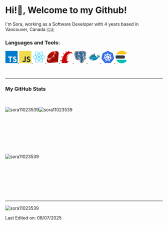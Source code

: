 <h1 align="left">Hi!👋, Welcome to my Github!</h1>
I'm Sora, working as a Software Developer with 4 years based in Vancouver, Canada 🇨🇦  

<br />

<h3 align="left">Languages and Tools:</h3>

<p align="left">
  <a href="https://www.typescriptlang.org/" target="_blank" rel="noreferrer">
    <img
      src="https://raw.githubusercontent.com/devicons/devicon/master/icons/typescript/typescript-original.svg"
      alt="typescript"
      width="40"
      height="40"
    />
  </a>
  <a href="https://www.javascript.com/" target="_blank" rel="noreferrer">
    <img
      src="https://raw.githubusercontent.com/devicons/devicon/master/icons/javascript/javascript-original.svg"
      alt="javascript"
      width="40"
      height="40"
    />
  </a>
  <a href="https://reactjs.org/" target="_blank" rel="noreferrer">
    <img
      src="https://raw.githubusercontent.com/devicons/devicon/master/icons/react/react-original.svg"
      alt="react"
      width="40"
      height="40"
    />
  </a>
  <a href="https://www.ruby-lang.org/" target="_blank" rel="noreferrer">
    <img
      src="https://raw.githubusercontent.com/devicons/devicon/master/icons/ruby/ruby-original.svg"
      alt="ruby"
      width="40"
      height="40"
    />
  </a>
  <a href="https://rubyonrails.org/" target="_blank" rel="noreferrer">
    <img
      src="https://raw.githubusercontent.com/devicons/devicon/master/icons/rails/rails-plain.svg"
      alt="rails"
      width="40"
      height="40"
    />
  </a>
  <a href="https://www.postgresql.org/" target="_blank" rel="noreferrer">
    <img
      src="https://raw.githubusercontent.com/devicons/devicon/master/icons/postgresql/postgresql-original.svg"
      alt="postgresql"
      width="40"
      height="40"
    />
  </a>
  <a href="https://www.docker.com/" target="_blank" rel="noreferrer">
    <img
      src="https://raw.githubusercontent.com/devicons/devicon/master/icons/docker/docker-original.svg"
      alt="docker"
      width="40"
      height="40"
    />
  </a>
  <a href="https://kubernetes.io/" target="_blank" rel="noreferrer">
    <img
      src="https://raw.githubusercontent.com/devicons/devicon/master/icons/kubernetes/kubernetes-original.svg"
      alt="kubernetes"
      width="40"
      height="40"
    />
  </a>
  <a href="https://www.elastic.co/elasticsearch/" target="_blank" rel="noreferrer">
    <img
      src="https://raw.githubusercontent.com/devicons/devicon/master/icons/elasticsearch/elasticsearch-original.svg"
      alt="elasticsearch"
      width="40"
      height="40"
    />
  </a>
</p>

<br />

<hr width="100%" />

<h3>My GitHub Stats</h3>

<br />

<p>
  <img
    align="left"
    src="https://github-readme-streak-stats.herokuapp.com/?user=sora11023539&amp;theme=dark"
    alt="sora11023539"
  />
  <img
    align="left"
    src="https://github-readme-stats.vercel.app/api?username=sora11023539&amp;show_icons=true&amp;theme=dark&amp;locale=en"
    alt="sora11023539"
  />
</p>

<p>
  <br /><br /><br /><br /><br /><br /><br /><br />
</p>

<p>
  <img
    align="left"
    src="https://github-readme-stats.vercel.app/api/top-langs?username=sora11023539&amp;show_icons=true&amp;theme=dark&amp;locale=en&amp;layout=compact"
    alt="sora11023539"
  />
</p>

<p>
  <br /><br /><br /><br /><br /><br /><br /><br />
</p>

<hr width="100%" />

<p align="left">
  <img
    src="https://komarev.com/ghpvc/?username=sora11023539&amp;label=Profile%20views&amp;color=0e75b6&amp;style=flat"
    alt="sora11023539"
  />
</p>

<p>Last Edited on: 08/07/2025</p>
